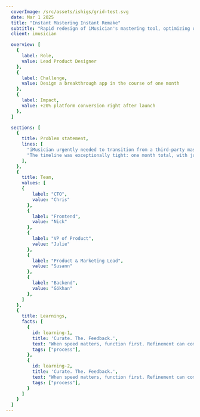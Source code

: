 ```yaml
---
  coverImage: /src/assets/ishigs/grid-test.svg
  date: Mar 1 2025
  title: "Instant Mastering Instant Remake"
  subtitle: "Rapid redesign of iMusician's mastering tool, optimizing usability and cost-efficiency in under one month"
  client: imusician

  overview: [
    {
      label: Role,
      value: Lead Product Designer
    },
    {
      label: Challenge,
      value: Design a breakthrough app in the course of one month
    },
    {
      label: Impact,
      value: +20% platform conversion right after launch
    },
  ]

  sections: [
    {
      title: Problem statement,
      lines: [
        "iMusician urgently needed to transition from a third-party mastering solution to a powerful, affordable, and lightning-fast in-house alternative — Instant Mastering.",
        "The timeline was exceptionally tight: one month total, with just one week dedicated to iterative design."
      ],
    },
    {
      title: Team,
      values: [
      {
          label: "CTO",
          value: "Chris"
        },
        {
          label: "Frontend",
          value: "Nick"
        },
        {
          label: "VP of Product",
          value: "Julie"
        },
        {
          label: "Product & Marketing Lead",
          value: "Susann"
        },
        {
          label: "Backend",
          value: "Gökhan"
        },
      ]
    },
    {
      title: Learnings,
      facts: [
        {
          id: learning-1,
          title: 'Curate. The. Feedback.',
          text: "When speed matters, function first. Refinement can come later.",
          tags: ["process"],
        },
        {
          id: learning-2,
          title: 'Curate. The. Feedback.',
          text: "When speed matters, function first. Refinement can come later.",
          tags: ["process"],
        }
      ]
    }
  ]
---
```

